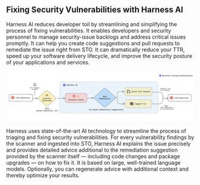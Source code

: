## Fixing Security Vulnerabilities with Harness AI
Harness AI reduces developer toil by streamlining and simplifying the process of fixing vulnerabilities. It enables developers and security personnel to manage security-issue backlogs and address critical issues promptly. It can help you create code suggestions and pull requests to remediate the issue right from STO. It can dramatically reduce your TTR, speed up your software delivery lifecycle, and improve the security posture of your applications and services.
</br>
</br>
![vulnerability-fix](https://github.com/vivekraj601/Harness/blob/2ad40f41795094cb2f88ff4567b97063ec48f97d/harness-AI/media/vul.png)
</br>

Harness uses state-of-the-art AI technology to streamline the process of triaging and fixing security vulnerabilities. For every vulnerability findings by the scanner and ingested into STO, Harness AI explains the issue precisely and provides detailed advice additional to the remediation suggestion provided by the scanner itself — including code changes and package upgrades — on how to fix it. It is based on large, well-trained language models. Optionally, you can regenerate advice with additional context and thereby optimize your results.
